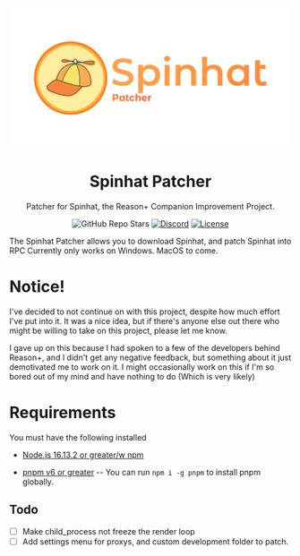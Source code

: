 <div align="center">

<img src="src/resources/Spinhat Patcher Github Banner.png">

# Spinhat Patcher

Patcher for Spinhat, the Reason+ Companion Improvement Project.

![GitHub Repo Stars](https://img.shields.io/github/stars/flleeppyy/spinhat-patcher?label=Stars)
[![Discord](https://img.shields.io/discord/829993555820019773?label=Discord)](https://discord.gg/AYC7jCCjqR)
[![License](https://img.shields.io/badge/license-MIT-blue.svg?label=License)](/LICENSE)

</div>

The Spinhat Patcher allows you to download Spinhat, and patch Spinhat into RPC
Currently only works on Windows. MacOS to come.

# Notice!

I've decided to not continue on with this project, despite how much effort I've put into it. It was a nice idea, but if there's anyone else out there who might be willing to take on this project, please let me know.

I gave up on this because I had spoken to a few of the developers behind Reason+, and I didn't get any negative feedback, but something about it just demotivated me to work on it. I might occasionally work on this if I'm so bored out of my mind and have nothing to do (Which is very likely)

# Requirements

You must have the following installed

- [Node.js 16.13.2 or greater/w npm](https://nodejs.org/en/download/releases/)

- [pnpm v6 or greater](https://github.com/pnpm/pnpm)
-- You can run `npm i -g pnpm` to install pnpm globally.

## Todo

- [ ] Make child_process not freeze the render loop
- [ ] Add settings menu for proxys, and custom development folder to patch.
